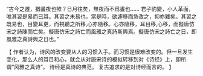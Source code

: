 “古今之遷，猶晝夜也歟？日月往矣，無夜而不爲晝也……
君子豹變，小人革面，唯其習是易而已耳。其習之未易也，當是時，欲遽移而急改之，抑亦難矣。其習之既易也，目變耳更，而視聽之所移,心亦隨移。心亦隨移，耳目移,心移，而擬唐仿宋之詩陳而亡矣。擬唐仿宋之詩亡而風雅之真詩斯興焉。擬唐仿宋之詩亡之日，即風雅之真詩興之日也。”

【
作者认为，诗风的改变要从人的习惯入手。而习惯是很难改变的。但一旦发生变化，那么人的耳目和心，就会从对唐宋诗的模拟转移到对《诗经》上，即所谓“风雅之真诗”。
诗经是真诗的典范。
复古追求的是对诗经而言的。
】